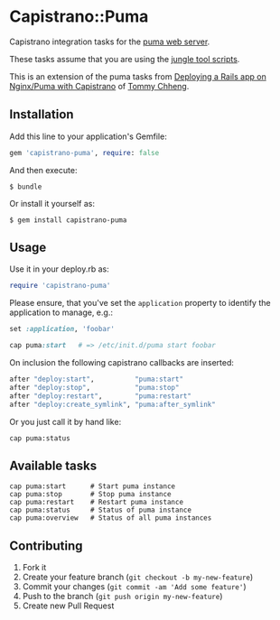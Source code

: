 # Capistrano::Puma

Capistrano integration tasks for the [puma web server](https://github.com/puma/puma).

These tasks assume that you are using the [jungle tool scripts](https://github.com/puma/puma/tree/master/tools/jungle).

This is an extension of the puma tasks from [Deploying a Rails app on Nginx/Puma with Capistrano](http://tommy.chheng.com/2013/01/23/deploying-a-rails-app-on-nginxpuma-with-capistrano) of [Tommy Chheng](https://github.com/tc).

## Installation

Add this line to your application's Gemfile:

```ruby
gem 'capistrano-puma', require: false
```

And then execute:

    $ bundle

Or install it yourself as:

    $ gem install capistrano-puma

## Usage

Use it in your deploy.rb as:

```ruby
require 'capistrano-puma'
```

Please ensure, that you've set the `application` property to identify the application to manage, e.g.:

```ruby
set :application, 'foobar'

cap puma:start   # => /etc/init.d/puma start foobar
```

On inclusion the following capistrano callbacks are inserted:

```ruby
after "deploy:start",          "puma:start"
after "deploy:stop",           "puma:stop"
after "deploy:restart",        "puma:restart"
after "deploy:create_symlink", "puma:after_symlink"
```

Or you just call it by hand like:

    cap puma:status

## Available tasks

    cap puma:start      # Start puma instance
    cap puma:stop       # Stop puma instance
    cap puma:restart    # Restart puma instance
    cap puma:status     # Status of puma instance
    cap puma:overview   # Status of all puma instances

## Contributing

1. Fork it
2. Create your feature branch (`git checkout -b my-new-feature`)
3. Commit your changes (`git commit -am 'Add some feature'`)
4. Push to the branch (`git push origin my-new-feature`)
5. Create new Pull Request
